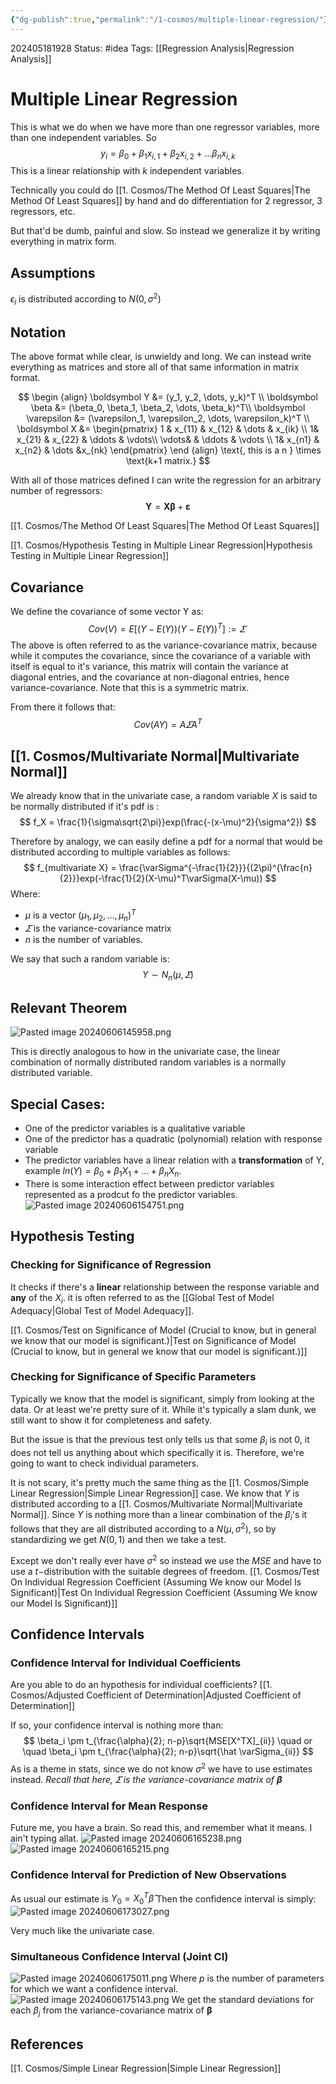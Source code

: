 ```yaml
---
{"dg-publish":true,"permalink":"/1-cosmos/multiple-linear-regression/"}
---
```


202405181928
Status: #idea
Tags: [[Regression Analysis\|Regression Analysis]]
# Multiple Linear Regression
This is what we do when we have more than one regressor variables, more than one independent variables.
So
$$
y_i = \beta_0 + \beta_1 x_{i,1}+ \beta_2 x_{i, 2}+\dots\beta_n x_{i,k}
$$
This is a linear relationship with $k$ independent variables.

Technically you could do [[1. Cosmos/The Method Of Least Squares\|The Method Of Least Squares]] by hand and do differentiation for 2 regressor, 3 regressors, etc. 

But that'd be dumb, painful and slow. So instead we generalize it by writing everything in matrix form.
## Assumptions
$\epsilon_i$ is distributed according to $N(0, \sigma^2)$

## Notation
The above format while clear, is unwieldy and long.
We can instead write everything as matrices and store all of that same information in matrix format.

$$
\begin {align}
\boldsymbol Y &= (y_1, y_2, \dots, y_k)^T \\
\boldsymbol \beta &= (\beta_0, \beta_1, \beta_2, \dots, \beta_k)^T\\
\boldsymbol \varepsilon &= (\varepsilon_1, \varepsilon_2, \dots, \varepsilon_k)^T \\
\boldsymbol X &= \begin{pmatrix} 1 & x_{11} & x_{12} & \dots & x_{ik} \\ 
                                 1& x_{21} & x_{22} & \ddots & \vdots\\ 
                                 \vdots& & \ddots  & \vdots \\
                                 1& x_{n1} & x_{n2} & \dots &x_{nk}  \end{pmatrix}
\end {align} \text{, this is a n } \times \text{k+1 matrix.}
$$

With all of those matrices defined I can write the regression for an arbitrary number of regressors:
$$
\boldsymbol Y =  \boldsymbol X \boldsymbol \beta+ \boldsymbol \varepsilon
$$

[[1. Cosmos/The Method Of Least Squares\|The Method Of Least Squares]]

[[1. Cosmos/Hypothesis Testing in Multiple Linear Regression\|Hypothesis Testing in Multiple Linear Regression]]

## Covariance
We define the covariance of some vector Y as:
$$
Cov(V) = E[(Y-E(Y))(Y-E(Y))^T] := \varSigma\
$$
The above is often referred to as the variance-covariance matrix, because while it computes the covariance, since the covariance of a variable with itself is equal to it's variance, this matrix will contain the variance at diagonal entries, and the covariance at non-diagonal entries, hence variance-covariance. Note that this is a symmetric matrix.

From there it follows that:
$$
Cov(AY)=A\varSigma A^T
$$

## [[1. Cosmos/Multivariate Normal\|Multivariate Normal]]
We already know that in the univariate case, a random variable $X$ is said to be normally distributed if it's pdf is :
$$
f_X = \frac{1}{\sigma\sqrt{2\pi}}exp(\frac{-(x-\mu)^2}{\sigma^2})
$$

Therefore by analogy, we can easily define a pdf for a normal that would be distributed according to multiple variables as follows:
$$
f_{multivariate X} = \frac{\varSigma^{-\frac{1}{2}}}{(2\pi)^{\frac{n}{2}}}exp(-\frac{1}{2}(X-\mu)^T\varSigma(X-\mu))
$$
Where:
- $\mu$ is a vector $(\mu_1, \mu_2, \dots, \mu_n)^T$
- $\varSigma$ is the variance-covariance matrix
- $n$ is the  number of variables.

We say that such a random variable is:
$$
Y \sim N_n(\mu, \varSigma)
$$

## Relevant Theorem
![Pasted image 20240606145958.png](/img/user/3.%20Black%20Holes/Files/Pasted%20image%2020240606145958.png)

This is directly analogous to how in the univariate case, the linear combination of normally distributed random variables is a normally distributed variable.


## Special Cases:
- One of the predictor variables is a qualitative variable
- One of the predictor has a quadratic (polynomial) relation with response variable
- The predictor variables have a linear relation with a **transformation** of Y, example $ln(Y) = \beta_0 + \beta_1 X_1 + \dots + \beta_n X_n$.
- There is some interaction effect between predictor variables represented as a prodcut fo the predictor variables.
 ![Pasted image 20240606154751.png](/img/user/3.%20Black%20Holes/Files/Pasted%20image%2020240606154751.png)

## Hypothesis Testing
### Checking for Significance of Regression
It checks if there's a **linear** relationship between the response variable and **any** of the $X_i$. it is often referred to as the [[Global Test of Model Adequacy\|Global Test of Model Adequacy]].

[[1. Cosmos/Test on Significance of Model (Crucial to know, but in general we know that our model is significant.)\|Test on Significance of Model (Crucial to know, but in general we know that our model is significant.)]]

### Checking for Significance of Specific Parameters
Typically we know that the model is significant, simply from looking at the data. Or at least we're pretty sure of it. While it's typically a slam dunk, we still want to show it for completeness and safety.

But the issue is that the previous test only tells us that some $\beta_i$ is not $0$, it does not tell us anything about which specifically it is. Therefore, we're going to want to check individual parameters.

It is not scary, it's pretty much the same thing as the [[1. Cosmos/Simple Linear Regression\|Simple Linear Regression]] case. We know that $Y$ is distributed according to a [[1. Cosmos/Multivariate Normal\|Multivariate Normal]]. Since $Y$ is nothing more than a linear combination of the $\beta_i$'s it follows that they are all distributed according to a $N(\mu, \sigma^2)$, so by standardizing we get $N(0,1)$ and then we take a test.

Except we don't really ever have $\sigma^2$ so instead we use the $MSE$ and have to use a $t-$distribution with the suitable degrees of freedom.
[[1. Cosmos/Test On Individual Regression Coefficient (Assuming We know our Model Is Significant)\|Test On Individual Regression Coefficient (Assuming We know our Model Is Significant)]]



## Confidence Intervals
### Confidence Interval for Individual Coefficients
Are you able to do an hypothesis for individual coefficients? [[1. Cosmos/Adjusted Coefficient of Determination\|Adjusted Coefficient of Determination]]

If so, your confidence interval is nothing more than:
$$
\beta_i \pm t_{\frac{\alpha}{2}; n-p}\sqrt{MSE[X^TX]_{ii}} \quad or \quad \beta_i \pm t_{\frac{\alpha}{2}; n-p}\sqrt{\hat \varSigma_{ii}}
$$
As is a theme in stats, since we do not know $\sigma^2$ we have to use estimates instead.
*Recall that here, $\varSigma$ is the variance-covariance matrix of $\boldsymbol \beta$*
### Confidence Interval for Mean Response
Future me, you have a brain. So read this, and remember what it means. I ain't typing allat.
![Pasted image 20240606165238.png](/img/user/3.%20Black%20Holes/Files/Pasted%20image%2020240606165238.png)
![Pasted image 20240606165215.png](/img/user/3.%20Black%20Holes/Files/Pasted%20image%2020240606165215.png)
### Confidence Interval for  Prediction of New Observations
As usual our estimate is $Y_0=X_0^T\hat\beta$
Then the confidence interval is simply:
![Pasted image 20240606173027.png](/img/user/3.%20Black%20Holes/Files/Pasted%20image%2020240606173027.png)

Very much like the univariate case. 
### Simultaneous Confidence Interval (Joint CI)
 ![Pasted image 20240606175011.png](/img/user/3.%20Black%20Holes/Files/Pasted%20image%2020240606175011.png)
 Where $p$ is the number of parameters for which we want a confidence interval.
 ![Pasted image 20240606175143.png](/img/user/3.%20Black%20Holes/Files/Pasted%20image%2020240606175143.png)
 We get the standard deviations for each $\beta_j$ from the variance-covariance matrix of $\boldsymbol \beta$
 
## References
[[1. Cosmos/Simple Linear Regression\|Simple Linear Regression]]